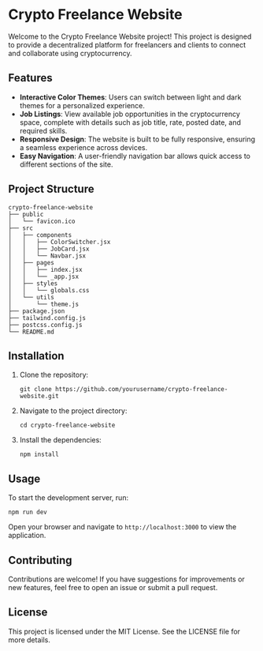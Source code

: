 # Crypto Freelance Website

Welcome to the Crypto Freelance Website project! This project is designed to provide a decentralized platform for freelancers and clients to connect and collaborate using cryptocurrency. 

## Features

- **Interactive Color Themes**: Users can switch between light and dark themes for a personalized experience.
- **Job Listings**: View available job opportunities in the cryptocurrency space, complete with details such as job title, rate, posted date, and required skills.
- **Responsive Design**: The website is built to be fully responsive, ensuring a seamless experience across devices.
- **Easy Navigation**: A user-friendly navigation bar allows quick access to different sections of the site.

## Project Structure

```
crypto-freelance-website
├── public
│   └── favicon.ico
├── src
│   ├── components
│   │   ├── ColorSwitcher.jsx
│   │   ├── JobCard.jsx
│   │   └── Navbar.jsx
│   ├── pages
│   │   ├── index.jsx
│   │   └── _app.jsx
│   ├── styles
│   │   └── globals.css
│   └── utils
│       └── theme.js
├── package.json
├── tailwind.config.js
├── postcss.config.js
└── README.md
```

## Installation

1. Clone the repository:
   ```
   git clone https://github.com/yourusername/crypto-freelance-website.git
   ```
2. Navigate to the project directory:
   ```
   cd crypto-freelance-website
   ```
3. Install the dependencies:
   ```
   npm install
   ```

## Usage

To start the development server, run:
```
npm run dev
```
Open your browser and navigate to `http://localhost:3000` to view the application.

## Contributing

Contributions are welcome! If you have suggestions for improvements or new features, feel free to open an issue or submit a pull request.

## License

This project is licensed under the MIT License. See the LICENSE file for more details.